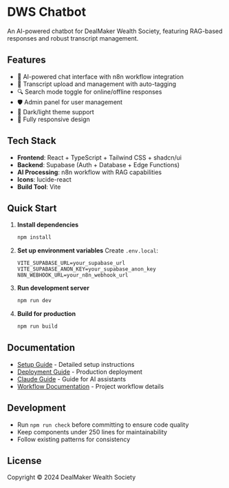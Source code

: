 # DWS Chatbot

An AI-powered chatbot for DealMaker Wealth Society, featuring RAG-based responses and robust transcript management.

## Features

- 🤖 AI-powered chat interface with n8n workflow integration
- 📄 Transcript upload and management with auto-tagging
- 🔍 Search mode toggle for online/offline responses
- 🛡️ Admin panel for user management
- 🌙 Dark/light theme support
- 📱 Fully responsive design

## Tech Stack

- **Frontend**: React + TypeScript + Tailwind CSS + shadcn/ui
- **Backend**: Supabase (Auth + Database + Edge Functions)
- **AI Processing**: n8n workflow with RAG capabilities
- **Icons**: lucide-react
- **Build Tool**: Vite

## Quick Start

1. **Install dependencies**
   ```bash
   npm install
   ```

2. **Set up environment variables**
   Create `.env.local`:
   ```
   VITE_SUPABASE_URL=your_supabase_url
   VITE_SUPABASE_ANON_KEY=your_supabase_anon_key
   N8N_WEBHOOK_URL=your_n8n_webhook_url
   ```

3. **Run development server**
   ```bash
   npm run dev
   ```

4. **Build for production**
   ```bash
   npm run build
   ```

## Documentation

- [Setup Guide](SETUP_AND_RUN.md) - Detailed setup instructions
- [Deployment Guide](DEPLOYMENT_GUIDE.md) - Production deployment
- [Claude Guide](CLAUDE.md) - Guide for AI assistants
- [Workflow Documentation](WORKFLOW.md) - Project workflow details

## Development

- Run `npm run check` before committing to ensure code quality
- Keep components under 250 lines for maintainability
- Follow existing patterns for consistency

## License

Copyright © 2024 DealMaker Wealth Society